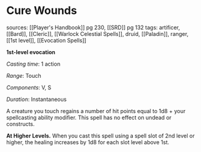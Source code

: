 # Cure Wounds
sources: [[Player's Handbook]] pg 230, [[SRD]] pg 132
tags: artificer, [[Bard]], [[Cleric]], [[Warlock Celestial Spells]], druid, [[Paladin]], ranger, [[1st level]], [[Evocation Spells]]

**1st-level evocation**

*Casting time*: 1 action

*Range*: Touch

*Components*: V, S

*Duration*: Instantaneous

A creature you touch regains a number of hit points equal to 1d8 + your spellcasting ability modifier. This spell has no effect on undead or constructs.

**At Higher Levels.** When you cast this spell using a spell slot of 2nd level or higher, the healing increases by 1d8 for each slot level above 1st.
